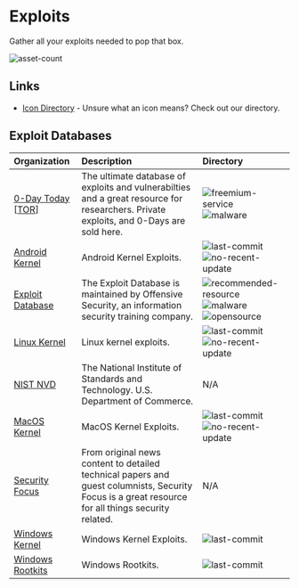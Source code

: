 # Exploits

Gather all your exploits needed to pop that box.

![asset-count](https://img.shields.io/badge/Tools%20%26%20Resources%20Available-9-947cb0?style=for-the-badge)

## Links <!-- {docsify-ignore} -->

- [Icon Directory](../ICONS.md) - Unsure what an icon means? Check out our directory.

## Exploit Databases

| Organization | Description | Directory |
| :--- | :--- | :--- |
| [0-Day Today](https://0day.today/)  \[[TOR](https://curaj33verawgaddbsdsrzc5krmopfyqnei66io5ldhqwdiqukt4vcyd.onion/)\] | The ultimate database of exploits and vulnerabilties and a great resource for researchers. Private exploits, and 0-Days are sold here. | ![freemium-service](https://raw.githubusercontent.com/InfosecHouse/InfosecHouse/main/docs/icons/freemium-service.png)![malware](https://raw.githubusercontent.com/InfosecHouse/InfosecHouse/main/docs/icons/malware.png) |
| [Android Kernel](https://github.com/SecWiki/android-kernel-exploits) | Android Kernel Exploits. | ![last-commit](https://img.shields.io/github/last-commit/SecWiki/android-kernel-exploits?color=947cb0&style=flat-square)![no-recent-update](https://raw.githubusercontent.com/InfosecHouse/InfosecHouse/main/docs/icons/no-recent-update.png) |
| [Exploit Database](https://www.exploit-db.com/) | The Exploit Database is maintained by Offensive Security, an information security training company. | ![recommended-resource](https://raw.githubusercontent.com/InfosecHouse/InfosecHouse/main/docs/icons/recommended-resource.png) ![malware](https://raw.githubusercontent.com/InfosecHouse/InfosecHouse/main/docs/icons/malware.png) ![opensource](https://raw.githubusercontent.com/InfosecHouse/InfosecHouse/main/docs/icons/opensource.png) |
| [Linux Kernel](https://github.com/SecWiki/linux-kernel-exploits) | Linux kernel exploits. | ![last-commit](https://img.shields.io/github/last-commit/SecWiki/linux-kernel-exploits?color=947cb0&style=flat-square) ![no-recent-update](https://raw.githubusercontent.com/InfosecHouse/InfosecHouse/main/docs/icons/no-recent-update.png) |
| [NIST NVD](https://nvd.nist.gov/vuln/search?execution=e2s1) | The National Institute of Standards and Technology. U.S. Department of Commerce. | N/A |
| [MacOS Kernel](https://github.com/SecWiki/macos-kernel-exploits) | MacOS Kernel Exploits. | ![last-commit](https://img.shields.io/github/last-commit/SecWiki/macos-kernel-exploits?color=947cb0&style=flat-square) ![no-recent-update](https://raw.githubusercontent.com/InfosecHouse/InfosecHouse/main/docs/icons/no-recent-update.png) |
| [Security Focus](https://www.securityfocus.com/vulnerabilities) | From original news content to detailed technical papers and guest columnists, Security Focus is a great resource for all things security related. | N/A |
| [Windows Kernel](https://github.com/SecWiki/windows-kernel-exploits) | Windows Kernel Exploits. | ![last-commit](https://img.shields.io/github/last-commit/SecWiki/windows-kernel-exploits?color=947cb0&style=flat-square) |
| [Windows Rootkits](https://github.com/LycorisGuard/Windows-Rootkits) | Windows Rootkits. | ![last-commit](https://img.shields.io/github/last-commit/LycorisGuard/Windows-Rootkits?color=947cb0&style=flat-square) |


